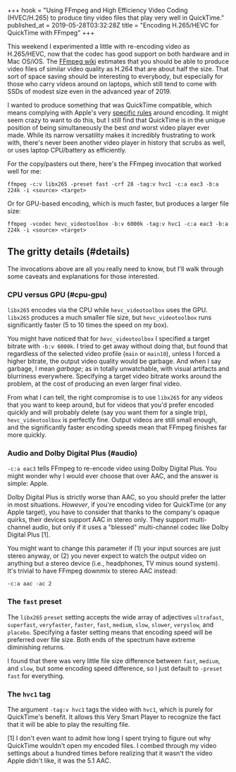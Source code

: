+++
hook = "Using FFmpeg and High Efficiency Video Coding (HVEC/H.265) to produce tiny video files that play very well in QuickTime."
published_at = 2019-05-28T03:32:28Z
title = "Encoding H.265/HEVC for QuickTime with FFmpeg"
+++

This weekend I experimented a little with re-encoding video
as H.265/HEVC, now that the codec has good support on both
hardware and in Mac OS/iOS. The [FFmpeg wiki][ffmpegh265]
estimates that you should be able to produce video files of
similar video quality as H.264 that are about half the
size. That sort of space saving should be interesting to
everybody, but especially for those who carry videos around
on laptops, which still tend to come with SSDs of modest
size even in the advanced year of 2019.

I wanted to produce something that was QuickTime
compatible, which means complying with Apple's very
[specific rules][applerules] around encoding. It might seem
crazy to want to do this, but I still find that QuickTime
is in the unique position of being simultaneously the best
_and_ worst video player ever made. While its narrow
versatility makes it incredibly frustrating to work with,
there's never been another video player in history that
scrubs as well, or uses laptop CPU/battery as efficiently.

For the copy/pasters out there, here's the FFmpeg
invocation that worked well for me:

```
ffmpeg -c:v libx265 -preset fast -crf 28 -tag:v hvc1 -c:a eac3 -b:a 224k -i <source> <target>
```

Or for GPU-based encoding, which is much faster, but
produces a larger file size:

```
ffmpeg -vcodec hevc_videotoolbox -b:v 6000k -tag:v hvc1 -c:a eac3 -b:a 224k -i <source> <target>
```

## The gritty details (#details)

The invocations above are all you really need to know, but
I'll walk through some caveats and explanations for those
interested.

### CPU versus GPU (#cpu-gpu)

`libx265` encodes via the CPU while `hevc_videotoolbox`
uses the GPU. `libx265` produces a much smaller file size,
but `hevc_videotoolbox` runs significantly faster (5 to 10
times the speed on my box).

You might have noticed that for `hevc_videotoolbox` I
specified a target bitrate with `-b:v 6000k`. I tried to
get away without doing that, but found that regardless of
the selected video profile (`main` or `main10`), unless I
forced a higher bitrate, the output video quality would be
garbage. And when I say garbage, I mean _garbage_; as in
totally unwatchable, with visual artifacts and blurriness
everywhere. Specifying a target video bitrate works around
the problem, at the cost of producing an even larger final
video.

From what I can tell, the right compromise is to use
`libx265` for any videos that you want to keep around, but
for videos that you'd prefer encoded quickly and will
probably delete (say you want them for a single trip),
`hevc_videotoolbox` is perfectly fine. Output videos are
still small enough, and the significantly faster encoding
speeds mean that FFmpeg finishes far more quickly.

### Audio and Dolby Digital Plus (#audio)

`-c:a eac3` tells FFmpeg to re-encode video using Dolby
Digital Plus. You might wonder why I would ever choose that
over AAC, and the answer is simple: Apple.

Dolby Digital Plus is strictly worse than AAC, so you
should prefer the latter in most situations. _However_, if
you're encoding video for QuickTime (or any Apple target),
you have to consider that thanks to the company's opaque
quirks, their devices support AAC in stereo only. They
support multi-channel audio, but only if it uses a
"blessed" multi-channel codec like Dolby Digital Plus [1].

You might want to change this parameter if (1) your input
sources are just stereo anyway, or (2) you never expect to
watch the output video on anything but a stereo device
(i.e., headphones, TV minus sound system). It's trivial to
have FFmpeg downmix to stereo AAC instead:

```
-c:a aac -ac 2
```

### The `fast` preset

The `libx265` `preset` setting accepts the wide array of
adjectives `ultrafast`, `superfast`, `veryfaster`,
`faster`, `fast`, `medium`, `slow`, `slower`, `veryslow`,
and `placebo`. Specifying a faster setting means that
encoding speed will be preferred over file size. Both ends
of the spectrum have extreme diminishing returns.

I found that there was very little file size difference
between `fast`, `medium`, and `slow`, but some encoding
speed difference, so I just default to `-preset fast` for
everything.

### The `hvc1` tag

The argument `-tag:v hvc1` tags the video with `hvc1`,
which is purely for QuickTime's benefit. It allows this
Very Smart Player to recognize the fact that it will be
able to play the resulting file.

[1] I don't even want to admit how long I spent trying to
figure out why QuickTime wouldn't open my encoded files. I
combed through my video settings about a hundred times
before realizing that it wasn't the video Apple didn't
like, it was the 5.1 AAC.

[ffmpegh265]: https://trac.ffmpeg.org/wiki/Encode/H.265
[applerules]: https://developer.apple.com/documentation/http_live_streaming/hls_authoring_specification_for_apple_devices
